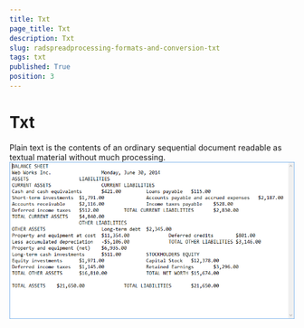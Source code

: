 ```yaml
---
title: Txt
page_title: Txt
description: Txt
slug: radspreadprocessing-formats-and-conversion-txt
tags: txt
published: True
position: 3
---
```


# Txt



Plain text is the contents of an ordinary sequential document readable as textual material without much processing.
      ![Rad Spread Processing Formats and Conversion Txt 01](images/RadSpreadProcessing_Formats_and_Conversion_Txt_01.png)

## 
